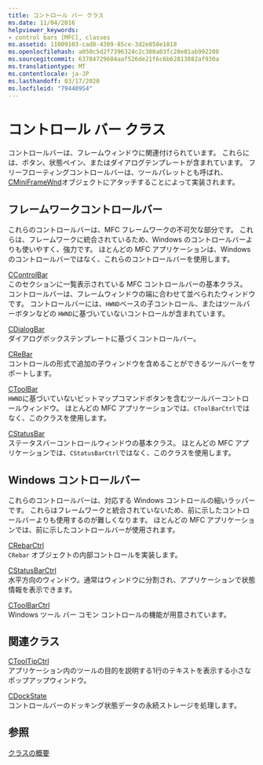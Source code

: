 ```yaml
---
title: コントロール バー クラス
ms.date: 11/04/2016
helpviewer_keywords:
- control bars [MFC], classes
ms.assetid: 11009103-cad8-4309-85ce-3d2e858e1818
ms.openlocfilehash: a050c5d2f7396324c2c380a03fc28e01ab992208
ms.sourcegitcommit: 63784729604aaf526de21f6c6b62813882af930a
ms.translationtype: MT
ms.contentlocale: ja-JP
ms.lasthandoff: 03/17/2020
ms.locfileid: "79440954"
---
```

# <a name="control-bar-classes"></a>コントロール バー クラス

コントロールバーは、フレームウィンドウに関連付けられています。 これらには、ボタン、状態ペイン、またはダイアログテンプレートが含まれています。 フリーフローティングコントロールバーは、ツールパレットとも呼ばれ、 [CMiniFrameWnd](../mfc/reference/cminiframewnd-class.md)オブジェクトにアタッチすることによって実装されます。

## <a name="framework-control-bars"></a>フレームワークコントロールバー

これらのコントロールバーは、MFC フレームワークの不可欠な部分です。 これらは、フレームワークに統合されているため、Windows のコントロールバーよりも使いやすく、強力です。 ほとんどの MFC アプリケーションは、Windows のコントロールバーではなく、これらのコントロールバーを使用します。

[CControlBar](../mfc/reference/ccontrolbar-class.md)<br/>
このセクションに一覧表示されている MFC コントロールバーの基本クラス。 コントロールバーは、フレームウィンドウの端に合わせて並べられたウィンドウです。 コントロールバーには、`HWND`ベースの子コントロール、またはツールバーボタンなどの `HWND`に基づいていないコントロールが含まれています。

[CDialogBar](../mfc/reference/cdialogbar-class.md)<br/>
ダイアログボックステンプレートに基づくコントロールバー。

[CReBar](../mfc/reference/crebar-class.md)<br/>
コントロールの形式で追加の子ウィンドウを含めることができるツールバーをサポートします。

[CToolBar](../mfc/reference/ctoolbar-class.md)<br/>
`HWND`に基づいていないビットマップコマンドボタンを含むツールバーコントロールウィンドウ。 ほとんどの MFC アプリケーションでは、`CToolBarCtrl`ではなく、このクラスを使用します。

[CStatusBar](../mfc/reference/cstatusbar-class.md)<br/>
ステータスバーコントロールウィンドウの基本クラス。 ほとんどの MFC アプリケーションでは、`CStatusBarCtrl`ではなく、このクラスを使用します。

## <a name="windows-control-bars"></a>Windows コントロールバー

これらのコントロールバーは、対応する Windows コントロールの細いラッパーです。 これらはフレームワークと統合されていないため、前に示したコントロールバーよりも使用するのが難しくなります。 ほとんどの MFC アプリケーションでは、前に示したコントロールバーが使用されます。

[CRebarCtrl](../mfc/reference/crebarctrl-class.md)<br/>
`CRebar` オブジェクトの内部コントロールを実装します。

[CStatusBarCtrl](../mfc/reference/cstatusbarctrl-class.md)<br/>
水平方向のウィンドウ。通常はウィンドウに分割され、アプリケーションで状態情報を表示できます。

[CToolBarCtrl](../mfc/reference/ctoolbarctrl-class.md)<br/>
Windows ツール バー コモン コントロールの機能が用意されています。

## <a name="related-classes"></a>関連クラス

[CToolTipCtrl](../mfc/reference/ctooltipctrl-class.md)<br/>
アプリケーション内のツールの目的を説明する1行のテキストを表示する小さなポップアップウィンドウ。

[CDockState](../mfc/reference/cdockstate-class.md)<br/>
コントロールバーのドッキング状態データの永続ストレージを処理します。

## <a name="see-also"></a>参照

[クラスの概要](../mfc/class-library-overview.md)
